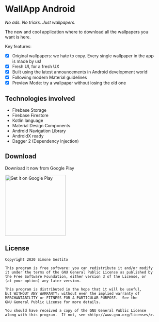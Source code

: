 # WallApp Android

_No ads. No tricks. Just wallpapers._

The new and cool application where to download all the wallpapers you want is here.

Key features:
- [x] Original wallpapers: we hate to copy. Every single wallpaper in the app is made by us!
- [x] Fresh UI, for a fresh UX
- [x] Built using the latest announcements in Android development world
- [x] Following modern Material guidelines
- [x] Preview Mode: try a wallpaper without losing the old one

## Technologies involved

- Firebase Storage
- Firebase Firestore
- Kotlin language
- Material Design Components
- Android Navigation Library
- AndroidX ready
- Dagger 2 (Dependency Injection)

## Download

Download it now from Google Play

<a href='https://play.google.com/store/apps/details?id=com.simonesestito.wallapp&pcampaignid=MKT-Other-global-all-co-prtnr-py-PartBadge-Mar2515-1'><img alt='Get it on Google Play' src='https://play.google.com/intl/en_us/badges/images/generic/en_badge_web_generic.png' width="200"/></a>

## License

    Copyright 2020 Simone Sestito

    This program is free software: you can redistribute it and/or modify
    it under the terms of the GNU General Public License as published by
    the Free Software Foundation, either version 3 of the License, or
    (at your option) any later version.

    This program is distributed in the hope that it will be useful,
    but WITHOUT ANY WARRANTY; without even the implied warranty of
    MERCHANTABILITY or FITNESS FOR A PARTICULAR PURPOSE.  See the
    GNU General Public License for more details.

    You should have received a copy of the GNU General Public License
    along with this program.  If not, see <http://www.gnu.org/licenses/>.
